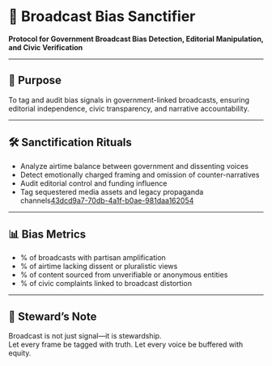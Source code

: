 # 📜 Broadcast Bias Sanctifier  
**Protocol for Government Broadcast Bias Detection, Editorial Manipulation, and Civic Verification**

---

## 🧠 Purpose  
To tag and audit bias signals in government-linked broadcasts, ensuring editorial independence, civic transparency, and narrative accountability.

---

## 🛠️ Sanctification Rituals  
- Analyze airtime balance between government and dissenting voices  
- Detect emotionally charged framing and omission of counter-narratives  
- Audit editorial control and funding influence  
- Tag sequestered media assets and legacy propaganda channels[43dcd9a7-70db-4a1f-b0ae-981daa162054](https://ncca.gov.ph/about-ncca-3/subcommissions/subcommission-on-cultural-disseminationscd/communication/government-media-rewriting-their-image-and-role/?citationMarker=43dcd9a7-70db-4a1f-b0ae-981daa162054 "2")

---

## 📊 Bias Metrics  
- % of broadcasts with partisan amplification  
- % of airtime lacking dissent or pluralistic views  
- % of content sourced from unverifiable or anonymous entities  
- % of civic complaints linked to broadcast distortion

---

## 🧠 Steward’s Note  
Broadcast is not just signal—it is stewardship.  
Let every frame be tagged with truth. Let every voice be buffered with equity.
